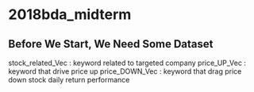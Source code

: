 # 2018bda_midterm

## Before We Start, We Need Some Dataset
  stock_related_Vec : keyword related to targeted company
  price_UP_Vec : keyword that drive price up
  price_DOWN_Vec :  keyword that drag price down
  stock daily return performance
